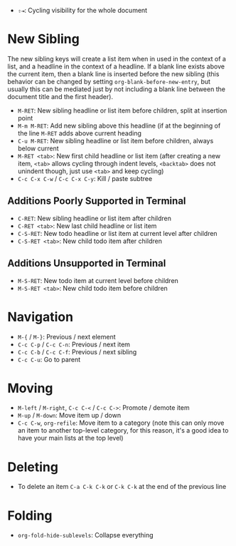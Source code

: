 - `⇧⇥`: Cycling visibility for the whole document

# New Sibling

The new sibling keys will create a list item when in used in the context of a list, and a headline in the context of a headline. If a blank line exists above the current item, then a blank line is inserted before the new sibling (this behavior can be changed by setting `org-blank-before-new-entry`, but usually this can be mediated just by not including a blank line between the document title and the first header).

- `M-RET`: New sibling headline or list item before children, split at insertion point
- `M-m M-RET`: Add new sibling above this headline (if at the beginning of the line `M-RET` adds above current heading
- `C-u M-RET`: New sibling headline or list item before children, always below current
- `M-RET <tab>`: New first child headline or list item (after creating a new item, `<tab>` allows cycling through indent levels, `<backtab>` does not unindent though, just use `<tab>` and keep cycling)
- `C-c C-x C-w` / `C-c C-x C-y`: Kill / paste subtree

## Additions Poorly Supported in Terminal

- `C-RET`: New sibling headline or list item after children
- `C-RET <tab>`: New last child headline or list item
- `C-S-RET`: New todo headline or list item at current level after children
- `C-S-RET <tab>`: New child todo item after children

## Additions Unsupported in Terminal

- `M-S-RET`: New todo item at current level before children
- `M-S-RET <tab>`: New child todo item before children

# Navigation

- `M-{` / `M-}`: Previous / next element
- `C-c C-p` / `C-c C-n`: Previous / next item
- `C-c C-b` / `C-c C-f`: Previous / next sibling
- `C-c C-u`: Go to parent

# Moving

- `M-left` / `M-right`, `C-c C-<` / `C-c C->`: Promote / demote item
- `M-up` / `M-down`: Move item up / down
- `C-c C-w`, `org-refile`: Move item to a category (note this can only move an item to another top-level category, for this reason, it's a good idea to have your main lists at the top level)

# Deleting

- To delete an item `C-a C-k C-k` or `C-k C-k` at the end of the previous line

# Folding

- `org-fold-hide-sublevels`: Collapse everything
